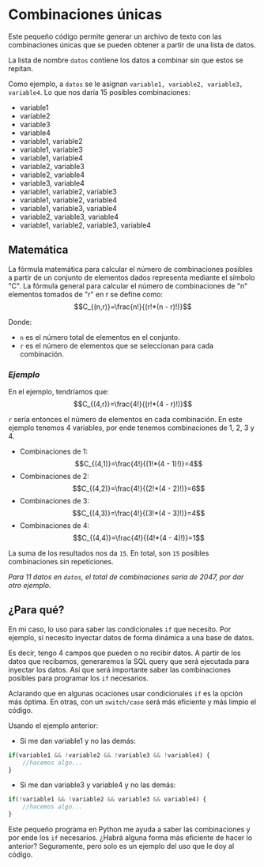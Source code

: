 # Combinaciones únicas

Este pequeño código permite generar un archivo de texto con las combinaciones únicas que se pueden obtener a partir de una lista de datos.

La lista de nombre `datos` contiene los datos a combinar sin que estos se repitan.

Como ejemplo, a `datos` se le asignan `variable1, variable2, variable3, variable4`. Lo que nos daría 15 posibles combinaciones:

- variable1
- variable2
- variable3
- variable4
- variable1, variable2
- variable1, variable3
- variable1, variable4
- variable2, variable3
- variable2, variable4
- variable3, variable4
- variable1, variable2, variable3
- variable1, variable2, variable4
- variable1, variable3, variable4
- variable2, variable3, variable4
- variable1, variable2, variable3, variable4

## Matemática
La fórmula matemática para calcular el número de combinaciones posibles a partir de un conjunto de elementos dados representa mediante el símbolo "C". La fórmula general para calcular el número de combinaciones de "n" elementos tomados de "r" en r se define como:
$$C_{(n,r)}=\frac{n!}{(r!*(n - r)!)}$$

Donde:
- `n` es el número total de elementos en el conjunto.
- `r` es el número de elementos que se seleccionan para cada combinación.

### _Ejemplo_

En el ejemplo, tendríamos que:
$$C_{(4,r)}=\frac{4!}{(r!*(4 - r)!)}$$

`r` sería entonces el número de elementos en cada combinación. En este ejemplo tenemos 4 variables, por ende tenemos combinaciones de 1, 2, 3 y 4.
- Combinaciones de 1: $$C_{(4,1)}=\frac{4!}{(1!*(4 - 1)!)}=4$$
- Combinaciones de 2: $$C_{(4,2)}=\frac{4!}{(2!*(4 - 2)!)}=6$$
- Combinaciones de 3: $$C_{(4,3)}=\frac{4!}{(3!*(4 - 3)!)}=4$$
- Combinaciones de 4: $$C_{(4,4)}=\frac{4!}{(4!*(4 - 4)!)}=1$$

La suma de los resultados nos da `15`. En total, son `15` posibles combinaciones sin repeticiones.

_Para 11 datos en `datos`, el total de combinaciones sería de 2047, por dar otro ejemplo._

## ¿Para qué?
En mi caso, lo uso para saber las condicionales ```if``` que necesito. Por ejemplo, si necesito inyectar datos de forma dinámica a una base de datos.

Es decir, tengo 4 campos que pueden o no recibir datos. A partir de los datos que recibamos, generaremos la SQL query que será ejecutada para inyectar los datos. Así que será importante saber las combinaciones posibles para programar los ```if``` necesarios.

Aclarando que en algunas ocaciones usar condicionales ```if``` es la opción más óptima. En otras, con un ```switch/case``` será más eficiente y más limpio el código.

Usando el ejemplo anterior:
- Si me dan variable1 y no las demás:
```php
if(variable1 && !variable2 && !variable3 && !variable4) {
    //hacemos algo...
}
```
- Si me dan variable3 y variable4 y no las demás:
```php
if(!variable1 && !variable2 && variable3 && variable4) {
    //hacemos algo...
}
```
Este pequeño programa en Python me ayuda a saber las combinaciones y por ende los `if` necesarios.
¿Habrá alguna forma más eficiente de hacer lo anterior? Seguramente, pero solo es un ejemplo del uso que le doy al código.
